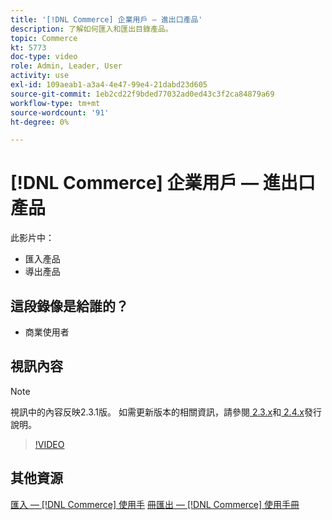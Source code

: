 ```yaml
---
title: '[!DNL Commerce] 企業用戶 — 進出口產品'
description: 了解如何匯入和匯出目錄產品。
topic: Commerce
kt: 5773
doc-type: video
role: Admin, Leader, User
activity: use
exl-id: 109aeab1-a3a4-4e47-99e4-21dabd23d605
source-git-commit: 1eb2cd22f9bded77032ad0ed43c3f2ca84879a69
workflow-type: tm+mt
source-wordcount: '91'
ht-degree: 0%

---
```


# [!DNL Commerce] 企業用戶 — 進出口產品

此影片中：

- 匯入產品
- 導出產品

## 這段錄像是給誰的？

- 商業使用者

## 視訊內容

>[!NOTE]
>
>視訊中的內容反映2.3.1版。 如需更新版本的相關資訊，請參閱[ 2.3.x](https://devdocs.magento.com/guides/v2.3/release-notes/bk-release-notes.html)和[ 2.4.x](https://devdocs.magento.com/guides/v2.4/release-notes/bk-release-notes.html)發行說明。

>[!VIDEO](https://video.tv.adobe.com/v/35958?quality=12&learn=on)

## 其他資源

[匯入 —  [!DNL Commerce] 使用手](https://docs.magento.com/user-guide/system/data-import.html)
[冊匯出 —  [!DNL Commerce] 使用手冊](https://docs.magento.com/user-guide/system/data-export.html)
